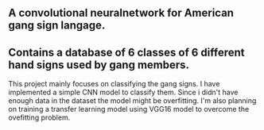 ## A convolutional neuralnetwork for American gang sign langage.


## Contains a database of 6 classes of 6 different hand signs used by gang members.

This project mainly focuses on classifying the gang signs. I have implemented a simple CNN model to classify them.
Since i didn't have enough data in the dataset the model might be overfitting. I'm also planning on training a transfer learning model using VGG16 model to overcome the ovefitting problem.   